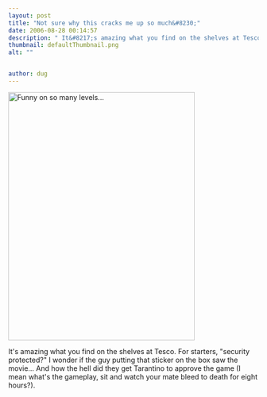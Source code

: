 ```yaml
---
layout: post
title: "Not sure why this cracks me up so much&#8230;"
date: 2006-08-28 00:14:57
description: " It&#8217;s amazing what you find on the shelves at Tesco. For starters, &#8220;security protected?&#8221; I wonder if the guy putting that sticker on the box saw the movie&#8230; And how the hell did they get Tarantino to approve the&#8230;"
thumbnail: defaultThumbnail.png
alt: ""


author: dug
---
```


<p><a href="http://www.flickr.com/photos/bozo/225960233/" title="Photo Sharing"><img src="http://static.flickr.com/61/225960233_65d929b6bc.jpg" width="375" height="500" alt="Funny on so many levels..." /></a></p>

<p>It's amazing what you find on the shelves at Tesco. For starters, "security protected?" I wonder if the guy putting that sticker on the box saw the movie... And how the hell did they get Tarantino to approve the game (I mean what's the gameplay, sit and watch your mate bleed to death for eight hours?).</p>
